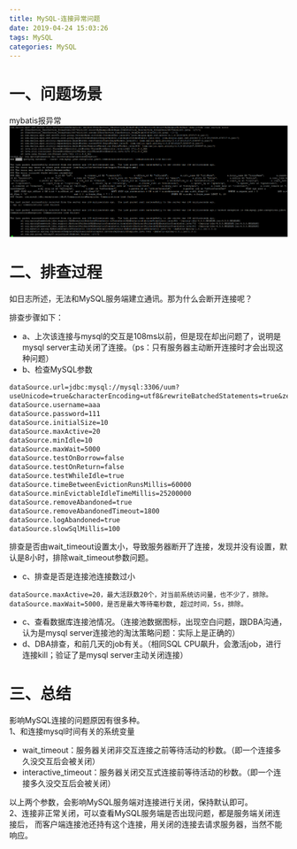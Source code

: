 ```yaml
---
title: MySQL-连接异常问题
date: 2019-04-24 15:03:26
tags: MySQL
categories: MySQL
---
```


# 一、问题场景
mybatis报异常
![redis-io](2019-04-24-MySQL-连接异常问题/mysql-error.png)

<!--more-->

# 二、排查过程
如日志所述，无法和MySQL服务端建立通讯。那为什么会断开连接呢？

排查步骤如下：
* a、上次该连接与mysql的交互是108ms以前，但是现在却出问题了，说明是mysql server主动关闭了连接。（ps：只有服务器主动断开连接时才会出现这种问题）
* b、检查MySQL参数
```
dataSource.url=jdbc:mysql://mysql:3306/uum?useUnicode=true&characterEncoding=utf8&rewriteBatchedStatements=true&zeroDateTimeBehavior=convertToNull
dataSource.username=aaa
dataSource.password=111
dataSource.initialSize=10
dataSource.maxActive=20
dataSource.minIdle=10
dataSource.maxWait=5000
dataSource.testOnBorrow=false
dataSource.testOnReturn=false
dataSource.testWhileIdle=true
dataSource.timeBetweenEvictionRunsMillis=60000
dataSource.minEvictableIdleTimeMillis=25200000
dataSource.removeAbandoned=true
dataSource.removeAbandonedTimeout=1800
dataSource.logAbandoned=true
dataSource.slowSqlMillis=100
```
排查是否由wait_timeout设置太小，导致服务器断开了连接，发现并没有设置，默认是8小时，排除wait_timeout参数问题。
* c、排查是否是连接池连接数过小
```
dataSource.maxActive=20，最大活跃数20个，对当前系统访问量，也不少了，排除。
dataSource.maxWait=5000，是否是最大等待毫秒数, 超过时间，5s，排除。
```
* c、查看数据库连接池情况。（连接池数据图标，出现空白问题，跟DBA沟通，认为是mysql server连接池的淘汰策略问题：实际上是正确的）
* d、DBA排查，和前几天的job有关。（相同SQL CPU飙升，会激活job，进行连接kill；验证了是mysql server主动关闭连接）


# 三、总结
影响MySQL连接的问题原因有很多种。   
1、和连接mysql时间有关的系统变量
* wait_timeout：服务器关闭非交互连接之前等待活动的秒数。（即一个连接多久没交互后会被关闭）
* interactive_timeout：服务器关闭交互式连接前等待活动的秒数。（即一个连接多久没交互后会被关闭）

以上两个参数，会影响MySQL服务端对连接进行关闭，保持默认即可。  
2、连接非正常关闭，可以查看MySQL服务端是否出现问题，都是服务端关闭连接后，
而客户端连接池还持有这个连接，用关闭的连接去请求服务器，当然不能响应。


